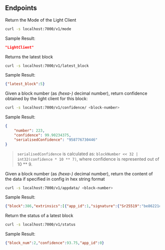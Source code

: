 ## Endpoints

Return the Mode of the Light Client

```bash
curl -s localhost:7000/v1/mode
```

Sample Result:

```json
"LightClient"
```

Returns the latest block 

```bash
curl -s localhost:7000/v1/latest_block
```

Sample Result:

```json
{"latest_block":5}
```

Given a block number (as _(hexa-)_ decimal number), return confidence obtained by the light client for this block:

```bash
curl -s localhost:7000/v1/confidence/ <block-number>
```

Sample Result:

```json
{
    "number": 223,
    "confidence": 99.90234375,
    "serialisedConfidence": "958776730446"
}
```

>  `serialisedConfidence` is calculated as: 
> `blockNumber << 32 | int32(confidence * 10 ** 7)`, where confidence is represented out of 10 ** 9.


Given a block number (as _(hexa-)_ decimal number), return the content of the data if specified in config in hex string format

```bash
curl -s localhost:7000/v1/appdata/ <block-number>
```

Sample Result:

```json
{"block":386,"extrinsics":[{"app_id":1,"signature":{"Sr25519":"be86221cc07a461537570637d75a0569c2210286e85c693e3b31d94211b1ef1eaf451b13072066f745f70801ad6af0dcdf2e42b7bf77be2dc6709196b4d45889"},"data":"0x313537626233643536653339356537393237633664"}]}
```

Return the status of a latest block 

```bash
curl -s localhost:7000/v1/status
```

Sample Result:

```json
{"block_num":2,"confidence":93.75,"app_id":0}
```
